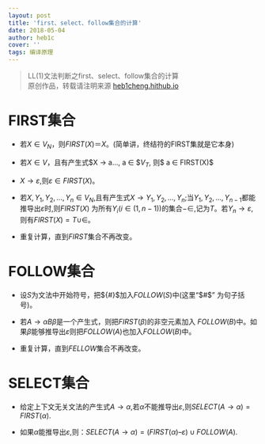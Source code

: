 ```yaml
---
layout: post
title: 'first、select、follow集合的计算'
date: 2018-05-04
author: heb1c
cover: ''
tags: 编译原理
---
```


> LL(1)文法判断之first、select、follow集合的计算  
> 原创作品，转载请注明来源 [heb1cheng.hithub.io](https://heb1cheng.hithub.io)  

# FIRST集合
* 若$X ∈ V_N$，则$FIRST(X)＝{X}$。(简单讲，终结符的FIRST集就是它本身)

* 若$X ∈ V$，且有产生式$X → a..., a ∈ $$V_T$, 则$ a ∈ FIRST(X)$

* $X → ε$,则$ε ∈ FIRST(X)$。　

* 若$X,{Y_1},{Y_2},...,{Y_n} ∈ {V_N}$,且有产生式$X →{Y_1},{Y_2},...,{Y_n}$;当${Y_1},{Y_2},...,{Y_{n-1}}$都能推导出$ε$时,则$FIRST(X)$ 为所有$Y_i(i ∈ (1,n-1))$的集合$-{∈}$,记为$T$。若$Y_n → ε$,则有$FIRST(X) = T ∪ {∈}$。

* 重复计算，直到$FIRST$集合不再改变。

# FOLLOW集合
* 设$S$为文法中开始符号，把${#}$加入$FOLLOW(S)$中(这里“$#$”  为句子括号)。

* 若$A→αBβ$是一个产生式，则把$FIRST(β)$的非空元素加入
  $FOLLOW(B)$中。如果$β$能够推导出$ε$则把$FOLLOW(A)$也加入$FOLLOW(B)$中。

* 重复计算，直到$FELLOW$集合不再改变。

# SELECT集合
* 给定上下文无关文法的产生式$A→α$,若$α$不能推导出$ε$,则$SELECT(A→α)=FIRST(α)$.

* 如果$α$能推导出$ε$,则：$SELECT(A→α)=(FIRST(α) –{ε})∪ FOLLOW(A)$.